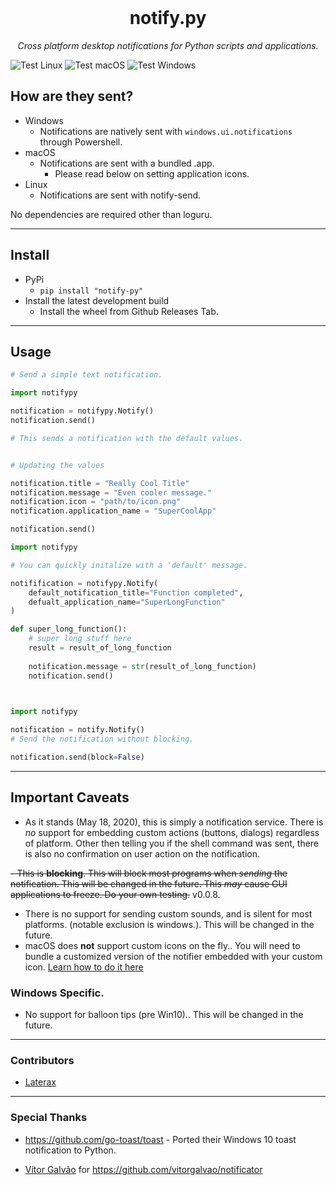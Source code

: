 <div align="center">
<br>
  <h1> notify.py </h1>
  <i> Cross platform desktop notifications for Python scripts and applications.</i>
</div>

![Test Linux](https://github.com/ms7m/notify-py/workflows/Test%20Linux/badge.svg)
 ![Test macOS](https://github.com/ms7m/notify-py/workflows/Test%20macOS/badge.svg)
 ![Test Windows](https://github.com/ms7m/notify-py/workflows/Test%20Windows/badge.svg)

## How are they sent?

- Windows
  - Notifications are natively sent with ``windows.ui.notifications`` through Powershell.
- macOS
  - Notifications are sent with a bundled .app. 
    - Please read below on setting application icons.
- Linux
  - Notifications are sent with notify-send.



No dependencies are required other than loguru.

***



## Install

- PyPi
  - ``pip install "notify-py"``
- Install the latest development build
  - Install the wheel from Github Releases Tab.





***

## Usage



```python
# Send a simple text notification.

import notifypy

notification = notifypy.Notify()
notification.send()

# This sends a notification with the default values.


# Updating the values

notification.title = "Really Cool Title"
notification.message = "Even cooler message."
notification.icon = "path/to/icon.png"
notification.application_name = "SuperCoolApp"

notification.send()


```

```python
import notifypy

# You can quickly initalize with a 'default' message.

notifification = notifypy.Notify(
	default_notification_title="Function completed",
    defualt_application_name="SuperLongFunction"
)

def super_long_function():
    # super long stuff here
    result = result_of_long_function
    
   	notification.message = str(result_of_long_function)
    notification.send()
    
```

```python

import notifypy

notification = notify.Notify()
# Send the notification without blocking.

notification.send(block=False)
```
***



## Important Caveats 

- As it stands (May 18, 2020), this is simply a notification service. There is *no* support for embedding custom actions (buttons, dialogs) regardless of platform. Other then telling you if the shell command was sent, there is also no confirmation on user action on the notification. 

~~- This is **blocking**. This will block most programs when *sending* the notification. This will be changed in the future. This *may* cause GUI applications to freeze. Do your own testing.~~ v0.0.8.

- There is no support for sending custom sounds, and is silent for most platforms. (notable exclusion is windows.). This will be changed in the future.
- macOS does **not** support custom icons on the fly.. You will need to bundle a customized version of the notifier embedded with your custom icon. [Learn how to do it here](https://github.com/ms7m/notify-py/wiki/Adding-a-custom-icon-to-macOS-Notifications.)



### Windows Specific.

- No support for balloon tips (pre Win10).. This will be changed in the future.

***


### Contributors
- [Laterax](https://github.com/Leterax)
***
### Special Thanks

- https://github.com/go-toast/toast - Ported their Windows 10 toast notification to Python.

- [Vítor Galvão](https://github.com/vitorgalvao) for https://github.com/vitorgalvao/notificator
